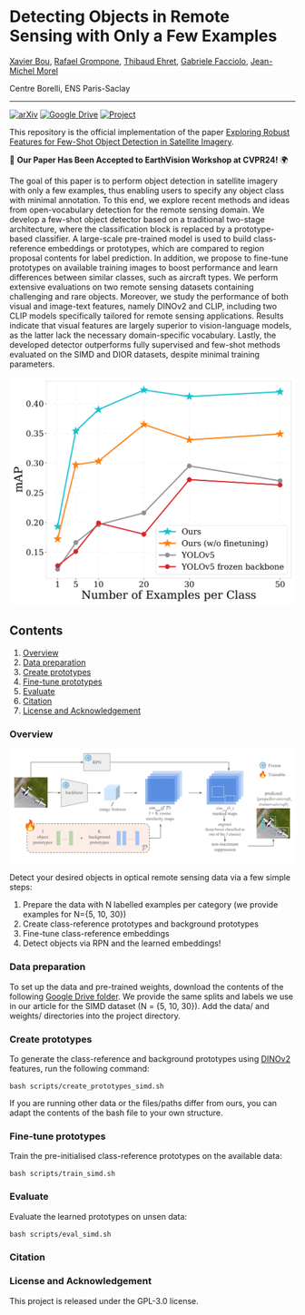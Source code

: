 # Detecting Objects in Remote Sensing with Only a Few Examples

[Xavier Bou](https://www.linkedin.com/in/xavier-bou-hernandez-39b517134/), [Rafael Grompone](https://scholar.google.fr/citations?user=GLovf4UAAAAJ&hl=en), [Thibaud Ehret](https://tehret.github.io), [Gabriele Facciolo](http://gfacciol.github.io/), [Jean-Michel Morel](https://sites.google.com/site/jeanmichelmorelcmlaenscachan/)

Centre Borelli, ENS Paris-Saclay

---

[![arXiv](https://img.shields.io/badge/paper-arxiv-brightgreen)]()
[![Google Drive](https://img.shields.io/badge/files-Google_Drive-blueviolet)](https://drive.google.com/drive/folders/1g3JhJivPlmpCfggAAJoiZPJDOIBeJR5J?usp=sharing)
[![Project](https://img.shields.io/badge/project%20web-github.io-red)]()

This repository is the official implementation of the paper [Exploring Robust Features for Few-Shot Object Detection in Satellite Imagery](https://arxiv.org/abs/2403.05381).

🎉 **Our Paper Has Been Accepted to EarthVision Workshop at CVPR24!** 🌍

The goal of this paper is to perform object detection in satellite imagery with only a few examples, thus enabling users to specify any object class with minimal annotation. To this end, we explore recent methods and ideas from open-vocabulary detection for the remote sensing domain. We develop a few-shot object detector based on a traditional two-stage architecture, where the classification block is replaced by a prototype-based classifier. A large-scale pre-trained model is used to build class-reference embeddings or prototypes, which are compared to region proposal contents for label prediction. In addition, we propose to fine-tune prototypes on available training images to boost performance and learn differences between similar classes, such as aircraft types. We perform extensive evaluations on two remote sensing datasets containing challenging and rare objects. Moreover, we study the performance of both visual and image-text features, namely DINOv2 and CLIP, including two CLIP models specifically tailored for remote sensing applications. Results indicate that visual features are largely superior to vision-language models, as the latter lack the necessary domain-specific vocabulary. Lastly, the developed detector outperforms fully supervised and few-shot methods evaluated on the SIMD and DIOR datasets, despite minimal training parameters.

![Alt text](./assets/teaser_plot_v3.png)

## Contents

1. [Overview](#Overview)
1. [Data preparation](#Data-preparation)
1. [Create prototypes](#Create-prototypes)
1. [Fine-tune prototypes](#Fine-tune-prototypes)
1. [Evaluate](#Evaluate)
1. [Citation](#Citation)
1. [License and Acknowledgement](#License-and-Acknowledgement)

### Overview
![Alt text](./assets/detector_inference_v1.png)

Detect your desired objects in optical remote sensing data via a few simple steps:
1. Prepare the data with N labelled examples per category (we provide examples for N={5, 10, 30})
1. Create class-reference prototypes and background prototypes
1. Fine-tune class-reference embeddings
1. Detect objects via RPN and the learned embeddings!

### Data preparation
To set up the data and pre-trained weights, download the contents of the following [Google Drive folder](https://drive.google.com/drive/folders/1g3JhJivPlmpCfggAAJoiZPJDOIBeJR5J?usp=sharing). We provide the same splits and labels we use in our article for the SIMD dataset (N = {5, 10, 30}). Add the data/ and weights/ directories into the project directory.

### Create prototypes
To generate the class-reference and background prototypes using [DINOv2](https://github.com/facebookresearch/dinov2) features, run the following command:
```Shell
bash scripts/create_prototypes_simd.sh
```
If you are running other data or the files/paths differ from ours, you can adapt the contents of the bash file to your own structure.

### Fine-tune prototypes
Train the pre-initialised class-reference prototypes on the available data:
```Shell
bash scripts/train_simd.sh
```

### Evaluate
Evaluate the learned prototypes on unsen data:
```Shell
bash scripts/eval_simd.sh
```

### Citation

### License and Acknowledgement

This project is released under the GPL-3.0 license.
